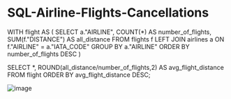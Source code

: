# SQL-Airline-Flights-Cancellations

WITH flight AS (
	SELECT 
		a."AIRLINE", 
		COUNT(*) AS number_of_flights, 
		SUM(f."DISTANCE") AS all_distance
	FROM 
		flights f
	LEFT JOIN 
		airlines a ON f."AIRLINE" = a."IATA_CODE"
	GROUP BY 
		a."AIRLINE"
	ORDER BY 
		number_of_flights DESC
)

SELECT 
	*, 
	ROUND(all_distance/number_of_flights,2) AS avg_flight_distance
FROM 
	flight
ORDER BY 
	avg_flight_distance DESC; 

![image](https://github.com/user-attachments/assets/9b59a40a-2ebc-42e8-a224-05ac653eace8)
